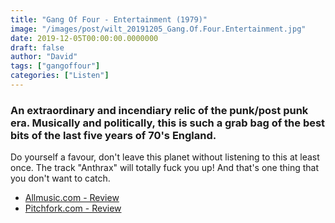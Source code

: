```yaml
---
title: "Gang Of Four - Entertainment (1979)"
image: "/images/post/wilt_20191205_Gang.Of.Four.Entertainment.jpg"
date: 2019-12-05T00:00:00.0000000
draft: false
author: "David"
tags: ["gangoffour"]
categories: ["Listen"]
---
```

### An extraordinary and incendiary relic of the punk/post punk era. Musically and politically, this is such a grab bag of the best bits of the last five years of 70's England.

 Do yourself a favour, don't leave this planet without listening to this at least once. The track "Anthrax" will totally fuck you up! And that's one thing that you don't want to catch.

-  [Allmusic.com - Review](https://www.allmusic.com/album/entertainment%21-mw0000645285)
-  [Pitchfork.com - Review](https://pitchfork.com/reviews/albums/3389-entertainment/)